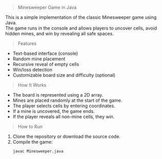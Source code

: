> Minesweeper Game in Java

This is a simple implementation of the classic Minesweeper game using Java.  
The game runs in the console and allows players to uncover cells, avoid hidden mines, and win by revealing all safe spaces.

> Features
- Text-based interface (console)
- Random mine placement
- Recursive reveal of empty cells
- Win/loss detection
- Customizable board size and difficulty (optional)

> How It Works
- The board is represented using a 2D array.
- Mines are placed randomly at the start of the game.
- The player selects cells by entering coordinates.
- If a mine is uncovered, the game ends.
- If the player reveals all non-mine cells, they win.

> How to Run
1. Clone the repository or download the source code.
2. Compile the game:
   ```bash
   javac Minesweeper.java
